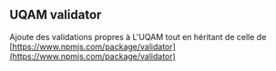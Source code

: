 ## UQAM validator

Ajoute des validations propres à L'UQAM tout en héritant de celle de [https://www.npmjs.com/package/validator](https://www.npmjs.com/package/validator)